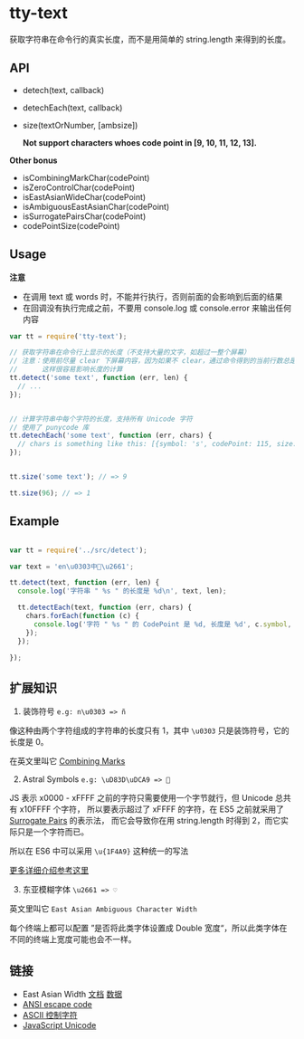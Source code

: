 # tty-text

获取字符串在命令行的真实长度，而不是用简单的 string.length 来得到的长度。


## API

* detech(text, callback)
* detechEach(text, callback)
* size(textOrNumber, [ambsize])
  
  **Not support characters whoes code point in [9, 10, 11, 12, 13].**


**Other bonus**

* isCombiningMarkChar(codePoint)
* isZeroControlChar(codePoint)
* isEastAsianWideChar(codePoint)
* isAmbiguousEastAsianChar(codePoint)
* isSurrogatePairsChar(codePoint)
* codePointSize(codePoint)


## Usage


**注意** 

* 在调用 text 或 words 时，不能并行执行，否则前面的会影响到后面的结果
* 在回调没有执行完成之前，不要用 console.log 或 console.error 来输出任何内容


```js
var tt = require('tty-text');

// 获取字符串在命令行上显示的长度（不支持大量的文字，如超过一整个屏幕）
// 注意：使用前尽量 clear 下屏幕内容，因为如果不 clear，通过命令得到的当前行数总是最后一行
//      这样很容易影响长度的计算
tt.detect('some text', function (err, len) {
  // ...
});


// 计算字符串中每个字符的长度，支持所有 Unicode 字符
// 使用了 punycode 库
tt.detechEach('some text', function (err, chars) {
  // chars is something like this: [{symbol: 's', codePoint: 115, size: 1}, ...]
});


tt.size('some text'); // => 9

tt.size(96); // => 1

```

## Example


```js

var tt = require('../src/detect');

var text = 'en\u0303中💩\u2661';

tt.detect(text, function (err, len) {
  console.log('字符串 " %s " 的长度是 %d\n', text, len);

  tt.detectEach(text, function (err, chars) {
    chars.forEach(function (c) {
      console.log('字符 " %s " 的 CodePoint 是 %d, 长度是 %d', c.symbol, c.codePoint, c.size);
    });
  });

});

```



## 扩展知识

1. 装饰符号 `e.g: n\u0303 => ñ`

  像这种由两个字符组成的字符串的长度只有 1，其中 `\u0303` 只是装饰符号，它的长度是 0。

  在英文里叫它 [Combining Marks](https://mathiasbynens.be/notes/javascript-unicode#accounting-for-other-combining-marks)


2. Astral Symbols `e.g: \uD83D\uDCA9 => 💩`

  JS 表示 x0000 - xFFFF 之前的字符只需要使用一个字节就行，但 Unicode 总共有 x10FFFF 个字符，
  所以要表示超过了 xFFFF 的字符，在 ES5 之前就采用了 [Surrogate Pairs](https://mathiasbynens.be/notes/javascript-encoding#surrogate-pairs) 的表示法，
  而它会导致你在用 string.length 时得到 2，而它实际只是一个字符而已。

  所以在 ES6 中可以采用 `\u{1F4A9}` 这种统一的写法

  [更多详细介绍参考这里](https://mathiasbynens.be/notes/javascript-unicode#accounting-for-other-combining-marks)

3. 东亚模糊字体 `\u2661 => ♡ `

  英文里叫它 `East Asian Ambiguous Character Width`

  每个终端上都可以配置 ”是否将此类字体设置成 Double 宽度“，所以此类字体在不同的终端上宽度可能也会不一样。



## 链接

* East Asian Width [文档](http://unicode.org/reports/tr11/) [数据](http://www.unicode.org/Public/UCD/latest/ucd/EastAsianWidth.txt)
* [ANSI escape code](https://en.wikipedia.org/wiki/ANSI_escape_code)
* [ASCII 控制字符](https://en.wikipedia.org/wiki/C0_and_C1_control_codes)
* [JavaScript Unicode](https://mathiasbynens.be/notes/javascript-unicode#accounting-for-other-combining-marks)




